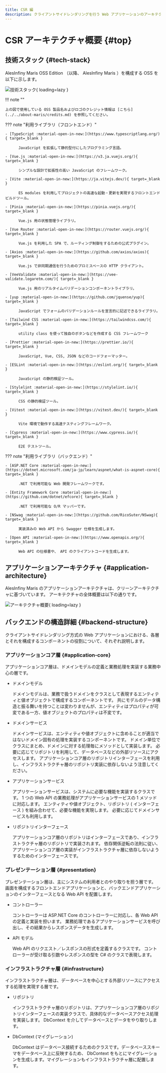 ```yaml
---
title: CSR 編
description: クライアントサイドレンダリングを行う Web アプリケーションのアーキテクチャについて解説します。
---
```


# CSR アーキテクチャ概要 {#top}

## 技術スタック {#tech-stack}

AlesInfiny Maris OSS Edition （以降、 AlesInfiny Maris ）を構成する OSS を以下に示します。

![技術スタック](../../images/app-architecture/client-side-rendering/tech-stack-light.png#only-light){ loading=lazy }

!!! note ""

    上の図で使用している OSS 製品名およびロゴのクレジット情報は [こちら](../../about-maris/credits.md) を参照してください。

??? note "利用ライブラリ（フロントエンド）"

    - [TypeScript :material-open-in-new:](https://www.typescriptlang.org/){ target=_blank }

          JavaScript を拡張して静的型付にしたプログラミング言語。
      
    - [Vue.js :material-open-in-new:](https://v3.ja.vuejs.org/){ target=_blank }

          シンプルな設計で拡張性の高い JavaScript のフレームワーク。
      
    - [Vite :material-open-in-new:](https://ja.vitejs.dev/){ target=_blank }

          ES modules を利用してプロジェクトの高速な起動・更新を実現するフロントエンドビルドツール。
      
    - [Pinia :material-open-in-new:](https://pinia.vuejs.org/){ target=_blank }

          Vue.js 用の状態管理ライブラリ。
      
    - [Vue Router :material-open-in-new:](https://router.vuejs.org/){ target=_blank }

          Vue.js を利用した SPA で、ルーティング制御をするための公式プラグイン。
          
    - [Axios :material-open-in-new:](https://github.com/axios/axios){ target=_blank }

          Vue.js で非同期通信を行うためのプロミスベースの HTTP クライアント。
          
    - [VeeValidate :material-open-in-new:](https://vee-validate.logaretm.com/){ target=_blank }

          Vue.js 用のリアルタイムバリデーションコンポーネントライブラリ。
          
    - [yup :material-open-in-new:](https://github.com/jquense/yup){ target=_blank }

          JavaScript でフォームのバリデーションルールを宣言的に記述できるライブラリ。

    - [Tailwind CSS :material-open-in-new:](https://tailwindcss.com/){ target=_blank }

          utility class を使って独自のボタンなどを作成する CSS フレームワーク

    - [Prettier :material-open-in-new:](https://prettier.io/){ target=_blank }

          JavaScript, Vue, CSS, JSON などのコードフォーマッター。

    - [ESLint :material-open-in-new:](https://eslint.org/){ target=_blank }

          JavaScript の静的検証ツール。

    - [Stylelint :material-open-in-new:](https://stylelint.io/){ target=_blank }

          CSS の静的検証ツール。

    - [Vitest :material-open-in-new:](https://vitest.dev/){ target=_blank }

          Vite 環境で動作する高速テスティングフレームワーク。

    - [Cypress :material-open-in-new:](https://www.cypress.io/){ target=_blank }

          E2E テストツール。

??? note "利用ライブラリ（バックエンド）"

    - [ASP.NET Core :material-open-in-new:](https://dotnet.microsoft.com/ja-jp/learn/aspnet/what-is-aspnet-core){ target=_blank }

          .NET で利用可能な Web 開発フレームワークです。

    - [Entity Framework Core :material-open-in-new:](https://github.com/dotnet/efcore){ target=_blank }

          .NET で利用可能な O/R マッパーです。

    - [NSwag :material-open-in-new:](https://github.com/RicoSuter/NSwag){ target=_blank }

          実装済みの Web API から Swagger 仕様を生成します。

    - [Open API :material-open-in-new:](https://www.openapis.org/){ target=_blank }

          Web API の仕様書や、 API のクライアントコードを生成します。

## アプリケーションアーキテクチャ {#application-architecture}

AlesInfiny Maris のアプリケーションアーキテクチャは、クリーンアーキテクチャに基づいています。 アーキテクチャの全体概要は以下の通りです。

![アーキテクチャ概要](../../images/app-architecture/client-side-rendering/csr-architecture-light.png#only-light){ loading=lazy }

<!-- ## フロントエンドの構造詳細 {#frontend-structure}

- ビュー
- ビューモデル
- モデル -->

## バックエンドの構造詳細 {#backend-structure}

クライアントサイドレンダリング方式の Web アプリケーションにおける、各層とそれを構成するコンポーネントの役割について、それぞれ説明します。

### アプリケーションコア層 {#application-core}

アプリケーションコア層は、ドメインモデルの定義と業務処理を実装する業務中心の層です。

- ドメインモデル

    ドメインモデルは、業務で扱うドメインをクラスとして表現するエンティティと値オブジェクトで構成するコンポーネントです。 共にモデルのデータ構造と振る舞いを持つことは変わりませんが、エンティティはプロパティが可変である一方、値オブジェクトのプロパティは不変です。
  
- ドメインサービス

    ドメインサービスは、エンティティや値オブジェクトに含めることが適当ではないドメイン固有の処理を実装するコンポーネントです。 ドメイン単位でクラスにまとめ、ドメインに対する処理毎にメソッドとして実装します。 必要に応じてリポジトリを利用して、データベースなどの外部リソースにアクセスします。 アプリケーションコア層のリポジトリインターフェースを利用し、インフラストラクチャ層のリポジトリ実装に依存しないよう注意してください。

- アプリケーションサービス

    アプリケーションサービスは、システムに必要な機能を実装するクラスです。 1 つの Web API の業務処理がアプリケーションサービスの 1 メソッドに対応します。 エンティティや値オブジェクト、リポジトリ ( インターフェース ) を組み合わせて、必要な機能を実現します。 必要に応じてドメインサービスも利用します。

- リポジトリインターフェース

    アプリケーションコア層のリポジトリはインターフェースであり、インフラストラクチャ層のリポジトリで実装されます。 依存関係逆転の法則に従い、アプリケーションコア層の実装がインフラストラクチャ層に依存しないようするためのインターフェースです。

### プレゼンテーション層 {#presentation}

プレゼンテーション層は、主にシステムの利用者とのやり取りを担う層です。 画面を構成するフロントエンドアプリケーションと、バックエンドアプリケーションのインターフェースとなる Web API を配置します。

- コントローラー
  
    コントローラーは ASP.NET Core のコントローラーに対応し、各 Web API の定義と実装を担います。 業務処理であるアプリケーションサービスを呼び出し、その結果からレスポンスデータを生成します。

- API モデル

    Web API のリクエスト／レスポンスの形式を定義するクラスです。 コントローラーが受け取る引数やレスポンスの型を C# のクラスで表現します。

### インフラストラクチャ層 {#infrastructure}

インフラストラクチャ層は、データベースを中心とする外部リソースにアクセスする処理を実現する層です。

- リポジトリ

    インフラストラクチャ層のリポジトリは、アプリケーションコア層のリポジトリインターフェースの実装クラスで、具体的なデータベースアクセス処理を実装します。 DbContext を介してデータベースとデータをやり取りします。

- DbContext (マイグレーション)

    DbContext はデータベース接続するためのクラスです。データベーススキーマをデータベース上に反映するため、 DbContext をもとにマイグレーションを生成します。マイグレーションもインフラストラクチャ層に配置します。
